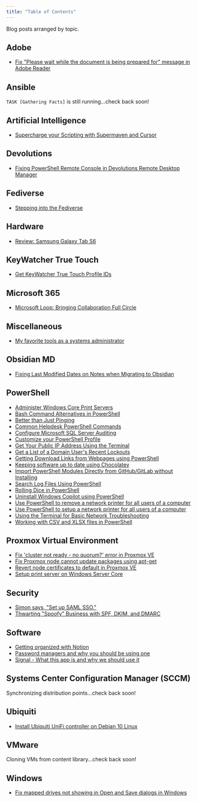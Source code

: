 ```yaml
---
title: "Table of Contents"
---
```

Blog posts arranged by topic.

## Adobe
- [Fix "Please wait while the document is being prepared for" message in Adobe Reader](published/2021/fix_please_wait_while_the_document_is_being_prepared_for_message_in_adobe_reader.md) 
## Ansible
`TASK [Gathering Facts]` is still running...check back soon!
## Artificial Intelligence
- [Supercharge your Scripting with Supermaven and Cursor](published/2024/supercharging-your-scripting-supermaven-cursor.md)
## Devolutions
- [Fixing PowerShell Remote Console in Devolutions Remote Desktop Manager](published/2023/fixing_powershell_remote_console_in_devolutions_rdm.md)
## Fediverse
- [Stepping into the Fediverse](/published/2023/stepping_into_the_fediverse)
## Hardware
- [Review: Samsung Galaxy Tab S6](published/2020/review_samsung_galaxy_tab_s6.md)
## KeyWatcher True Touch
- [Get KeyWatcher True Touch Profile IDs](published/2023/get_kw_truetouch_profile_ids.md)
## Microsoft 365
- [Microsoft Loop: Bringing Collaboration Full Circle](published/2024/microsoft_loop_bringing_collaboration_full_circle.md)
## Miscellaneous
- [My favorite tools as a systems administrator](/published/2023/my_favorite_tools_as_a_systems_administrator)
## Obsidian MD
- [Fixing Last Modified Dates on Notes when Migrating to Obsidian](published/2023/fix_last_modified_dates_on_notes_when_migrating_to_obsidian.md)
## PowerShell
- [Administer Windows Core Print Servers](/published/2023/administer_windows_core_print_servers.md)
- [Bash Command Alternatives in PowerShell](published/2023/bash_command_alternatives_in_powershell.md)
- [Better than Just Pinging](published/2023/better_than_just_pinging.md)
- [Common Helpdesk PowerShell Commands](published/2023/common_helpdesk_powershell_commands.md)
- [Configure Microsoft SQL Server Auditing](published/2023/configure_mssql_server_auditing.md)
- [Customize your PowerShell Profile](published/2023/customize_your_powershell_profile.md)
- [Get Your Public IP Address Using the Terminal](published/2023/get_your_public_ip_address_using_terminal.md)
- [Get a List of a Domain User's Recent Lockouts](published/2023/get_domain_user_lockouts.md)
- [Getting Download Links from Webpages using PowerShell](published/2023/getting_download_links_from_webpages.md)
- [Keeping software up to date using Chocolatey](/published/2020/keeping_software_up_to_date_using_chocolatey.md)
- [Import PowerShell Modules Directly from GitHub/GitLab without Installing](/published/2025/import-powershell-modules-directly-from-web.md)
- [Search Log Files Using PowerShell](/published/2023/search_log_files_using_powershell.md)
- [Rolling Dice in PowerShell](/published/2025/rolling-dice-in-powershell.md)
- [Uninstall Windows Copilot using PowerShell](/published/2025/uninstall-windows-copilot.md)
- [Use PowerShell to remove a network printer for all users of a computer](/published/2020/powershell_remove_net_printer_for_all_users.md) 
- [Use PowerShell to setup a network printer for all users of a computer](/published/2020/powershell_setup_net_printer_for_all_users.md)
- [Using the Terminal for Basic Network Troubleshooting](published/2023/using_terminal_for_basic_network_troubleshooting.md)
- [Working with CSV and XLSX files in PowerShell](published/2023/work_with_csv_xlsx_in_powershell.md)
## Proxmox Virtual Environment
- [Fix 'cluster not ready - no quorum?' error in Proxmox VE](/published/2022/fix_cluster_not_ready_no_quorum_in_proxmox.md)
- [Fix Proxmox node cannot update packages using apt-get](/published/2022/fix_proxmox_node_cannot_update_packages_via_apt-get.md)
- [Revert node certificates to default in Proxmox VE](/published/2021/revert_node_certificates_to_default_in_proxmox_ve.md)
- [Setup print server on Windows Server Core](/published/2022/setup_print_server_on_windows_server_core.md)
## Security
- [Simon says, "Set up SAML SSO."](/published/2024/simon-says-setup-saml-sso.md)
- [Thwarting "Spoofy" Business with SPF, DKIM, and DMARC](published/2024/thwarting-spoofy-business-with-spf-dkim-dmarc.md)
## Software
- [Getting organized with Notion](/published/2022/getting_organized_with_notion.md)
- [Password managers and why you should be using one](published/2021/password_managers_and_why_you_should_be_using_one.md) 
- [Signal - What this app is and why we should use it](published/2023/signal_what_this_app_is_and_why_we_should_use_it.md) 
## Systems Center Configuration Manager (SCCM)
Synchronizing distribution points...check back soon!
## Ubiquiti
- [Install Ubiquiti UniFi controller on Debian 10 Linux](/published/2021/install_ubiquiti_unifi_controller_on_debian_10_linux.md)
## VMware
Cloning VMs from content library...check back soon!
## Windows
- [Fix mapped drives not showing in Open and Save dialogs in Windows](/published/2021/fix_mapped_drives_not_showing_in_dialogues.md) 


